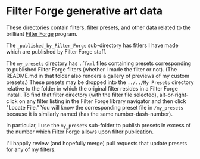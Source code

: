 # Filter Forge generative art data

These directories contain filters, filter presets, and other data related to the brilliant [Filter Forge](https://filterforge.com/) program.

The [`_published_by_Filter_Forge`](_published_by_Filter_Forge) sub-directory has fitlers I have made which are published by Filter Forge staff.

The [`my_presets`](my_presets) directory has `.ffxml` files containing presets corresponding to published Filter Forge filters (whether I made the filter or not). (The README.md in that folder also renders a gallery of previews of my custom presets.) These presets may be dropped into the `../../My Presets` directory relative to the folder in which the original filter resides in a Filter Forge install. To find that filter directory (with the filter file selected), alt-or-right-click on any filter listing in the Filter Forge library navigator and then click "Locate File." You will know the corresponding preset file in `/my_presets` because it is similarly named (has the same number-dash-number).

In particular, I use the `my_presets` sub-folder to publish presets in excess of the number which Filter Forge allows upon filter publication.

I'll happily review (and hopefully merge) pull requests that update presets for any of my filters.